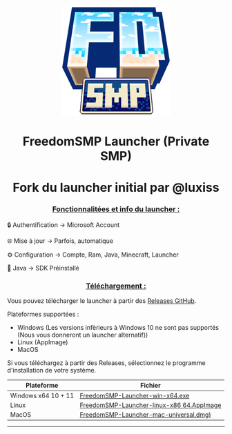 <p align="center"><img src="../src/assets/images/icon.png" alt="icon-launcher"></p>

<h1 align="center">FreedomSMP Launcher (Private SMP)</h1>
<h1 align="center">Fork du launcher initial par @luxiss</h1>

### **<ins><p align="center">Fonctionnalitées et info du launcher :</p>**

🔒 Authentification -> Microsoft Account

🌐 Mise à jour -> Parfois, automatique

⚙️ Configuration -> Compte, Ram, Java, Minecraft, Launcher

🍵 Java -> SDK Préinstallé

### **<ins><p align="center">Téléchargement :</p>**

Vous pouvez télécharger le launcher à partir des [Releases GitHub](../../../releases).

Plateformes supportées :

- Windows (Les versions infèrieurs à Windows 10 ne sont pas supportés (Nous vous donneront un launcher alternatif))
- Linux (AppImage)
- MacOS

Si vous téléchargez à partir des Releases, sélectionnez le programme d'installation de votre système.

 Plateforme | Fichier |
| -------- | ---- |
| Windows x64 10 + 11 |  [FreedomSMP-Launcher-win-x64.exe](https://github.com/Rayanis55/FreedomSMP-Launcher/releases/download/1.0.0/FreedomSMP-Launcher-win-x64.exe) |
| Linux |  [FreedomSMP-Launcher-linux-x86 64.AppImage](https://github.com/Rayanis55/FreedomSMP-Launcher/releases/download/1.0.0/FreedomSMP-Launcher-win-x64.exe](https://github.com/Rayanis55/FreedomSMP-Launcher/releases/download/1.0.0/FreedomSMP-Launcher-linux-x86_64.AppImage)) |
| MacOS | [FreedomSMP-Launcher-mac-universal.dmg)](https://github.com/Rayanis55/FreedomSMP-Launcher/releases/download/1.0.0/FreedomSMP-Launcher-win-x64.exe](https://github.com/Rayanis55/FreedomSMP-Launcher/releases/download/1.0.0/FreedomSMP-Launcher-mac-universal.dmg)) |

---
